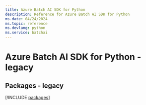 ```yaml
---
title: Azure Batch AI SDK for Python
description: Reference for Azure Batch AI SDK for Python
ms.date: 04/24/2024
ms.topic: reference
ms.devlang: python
ms.service: batchai
---
```

# Azure Batch AI SDK for Python - legacy
## Packages - legacy
[!INCLUDE [packages](batch-ai-index.md)]